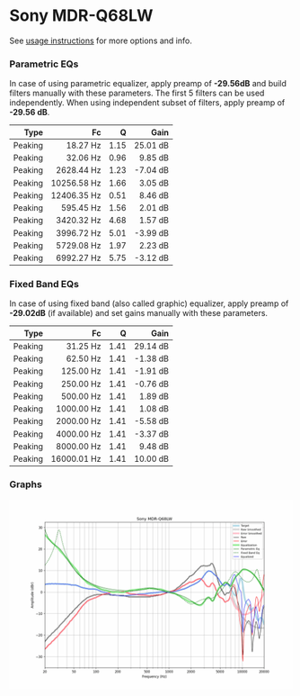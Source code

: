 # Sony MDR-Q68LW
See [usage instructions](https://github.com/jaakkopasanen/AutoEq#usage) for more options and info.

### Parametric EQs
In case of using parametric equalizer, apply preamp of **-29.56dB** and build filters manually
with these parameters. The first 5 filters can be used independently.
When using independent subset of filters, apply preamp of **-29.56 dB**.

| Type    | Fc          |    Q | Gain     |
|--------:|------------:|-----:|---------:|
| Peaking | 18.27 Hz    | 1.15 | 25.01 dB |
| Peaking | 32.06 Hz    | 0.96 | 9.85 dB  |
| Peaking | 2628.44 Hz  | 1.23 | -7.04 dB |
| Peaking | 10256.58 Hz | 1.66 | 3.05 dB  |
| Peaking | 12406.35 Hz | 0.51 | 8.46 dB  |
| Peaking | 595.45 Hz   | 1.56 | 2.01 dB  |
| Peaking | 3420.32 Hz  | 4.68 | 1.57 dB  |
| Peaking | 3996.72 Hz  | 5.01 | -3.99 dB |
| Peaking | 5729.08 Hz  | 1.97 | 2.23 dB  |
| Peaking | 6992.27 Hz  | 5.75 | -3.12 dB |

### Fixed Band EQs
In case of using fixed band (also called graphic) equalizer, apply preamp of **-29.02dB**
(if available) and set gains manually with these parameters.

| Type    | Fc          |    Q | Gain     |
|--------:|------------:|-----:|---------:|
| Peaking | 31.25 Hz    | 1.41 | 29.14 dB |
| Peaking | 62.50 Hz    | 1.41 | -1.38 dB |
| Peaking | 125.00 Hz   | 1.41 | -1.91 dB |
| Peaking | 250.00 Hz   | 1.41 | -0.76 dB |
| Peaking | 500.00 Hz   | 1.41 | 1.89 dB  |
| Peaking | 1000.00 Hz  | 1.41 | 1.08 dB  |
| Peaking | 2000.00 Hz  | 1.41 | -5.58 dB |
| Peaking | 4000.00 Hz  | 1.41 | -3.37 dB |
| Peaking | 8000.00 Hz  | 1.41 | 9.48 dB  |
| Peaking | 16000.01 Hz | 1.41 | 10.00 dB |

### Graphs
![](./Sony%20MDR-Q68LW.png)